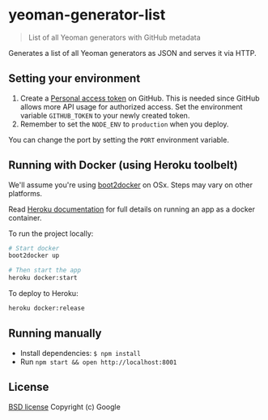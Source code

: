 # yeoman-generator-list

> List of all Yeoman generators with GitHub metadata

Generates a list of all Yeoman generators as JSON and serves it via HTTP.

## Setting your environment

1. Create a [Personal access token](https://github.com/settings/tokens/new) on GitHub. This is needed since GitHub allows more API usage for authorized access. Set the environment variable `GITHUB_TOKEN` to your newly created token.
2. Remember to set the `NODE_ENV` to `production` when you deploy.

You can change the port by setting the `PORT` environment variable.

## Running with Docker (using Heroku toolbelt)

We'll assume you're using [boot2docker](http://boot2docker.io/) on OSx. Steps may vary on other platforms.

Read [Heroku documentation](https://blog.heroku.com/archives/2015/5/5/introducing_heroku_docker_release_build_deploy_heroku_apps_with_docker) for full details on running an app as a docker container.

To run the project locally:

```bash
# Start docker
boot2docker up

# Then start the app
heroku docker:start
```

To deploy to Heroku:

```bash
heroku docker:release
```

## Running manually

- Install dependencies: `$ npm install`
- Run `npm start && open http://localhost:8001`

## License

[BSD license](http://opensource.org/licenses/bsd-license.php)
Copyright (c) Google
